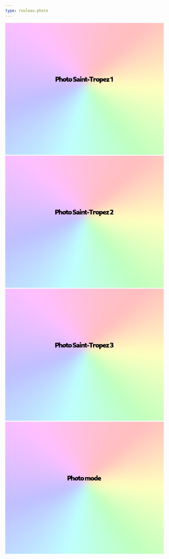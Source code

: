 ```yaml
---
type: rouleau-photo
---
```


![](../photos/rouleau-photo/photo-saint-tropez-1.jpg)
![](../photos/rouleau-photo/photo-saint-tropez-2.jpg)
![](../photos/rouleau-photo/photo-saint-tropez-3.jpg)
![](../photos/rouleau-photo/photo-mode.jpg)

